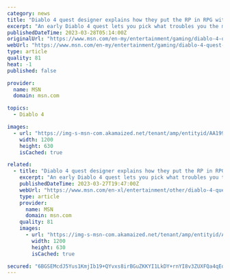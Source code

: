 ```yaml
---
category: news
title: "Diablo 4 quest designer explains how they put the RP in RPG with one simple choice"
excerpt: "An early Diablo 4 quest lets you pick what troubles you the most for a cleansing ritual. Your choice doesn't change how the story plays out, but the quest accomplishes two important goals early in the ..."
publishedDateTime: 2023-03-28T05:14:00Z
originalUrl: "https://www.msn.com/en-my/entertainment/gaming/diablo-4-quest-designer-explains-how-they-put-the-rp-in-rpg-with-one-simple-choice/ar-AA199ljt"
webUrl: "https://www.msn.com/en-my/entertainment/gaming/diablo-4-quest-designer-explains-how-they-put-the-rp-in-rpg-with-one-simple-choice/ar-AA199ljt"
type: article
quality: 81
heat: -1
published: false

provider:
  name: MSN
  domain: msn.com

topics:
  - Diablo 4

images:
  - url: "https://img-s-msn-com.akamaized.net/tenant/amp/entityid/AA199nrn.img?h=630&w=1200&m=6&q=60&o=t&l=f&f=jpg&x=489&y=256"
    width: 1200
    height: 630
    isCached: true

related:
  - title: "Diablo 4 quest designer explains how they put the RP in RPG with one simple choice"
    excerpt: "An early Diablo 4 quest lets you pick what troubles you the most for a cleansing ritual. Your choice doesn't change how the story plays out, but the quest accomplishes two important goals early in the ..."
    publishedDateTime: 2023-03-27T19:47:00Z
    webUrl: "https://www.msn.com/en-xl/entertainment/other/diablo-4-quest-designer-explains-how-they-put-the-rp-in-rpg-with-one-simple-choice/ar-AA199ljt"
    type: article
    provider:
      name: MSN
      domain: msn.com
    quality: 81
    images:
      - url: "https://img-s-msn-com.akamaized.net/tenant/amp/entityid/AA199nrn.img?h=630&w=1200&m=6&q=60&o=t&l=f&f=jpg&x=489&y=256"
        width: 1200
        height: 630
        isCached: true

secured: "6BGSEMcdJ5Yus1KmjIb19+QYvxs8irBGuZKKYI1LkDY+rnYI8v3ZUXFQa4qEd7nKHnHGZAPHSQ5UsmfXBIHk8OCxu4+35NPQZFG4ySY6mkrMf3vr3JqcYmhiUcQ2uRzYQo4Ebsv0x4fAosit+QYbHi4fm3SrocgyF8eunMS5rS3UI4oy8kVqQXXM9gvJ31BT6OFBAsofFZX1uBDLdQZ2+SG9pGI5TDQJBjeFpqRcwwtRD+7QYmGiGzJw3km3nro2D6RybPXCBB2sTbjR9V8X4a3Rr4puwIRkV7uuuGcINCVxRMW5oHGEELt3FeTgKI4oniHfo9IYEI85WdYP3agbs+opqgml7kT8kn/C/TMXRKI=;oy1qPNPMvLawXtsTzA9iig=="
---
```


